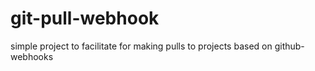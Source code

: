 # git-pull-webhook
simple project to facilitate for making pulls to projects based on github-webhooks
